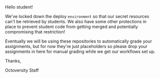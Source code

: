 Hello student!

We've locked down the deploy `environment` so that our secret resources can't be retrieved by students. We also have some other protections in place to prevent student code from getting merged and potentially compromising that restriction!

Eventually we will be using these repositories to automatically grade your assignments, but for now they're just placeholders so please drop your assignments in here for manual grading while we get our workflows set up.

Thanks,

Octoversity Staff
